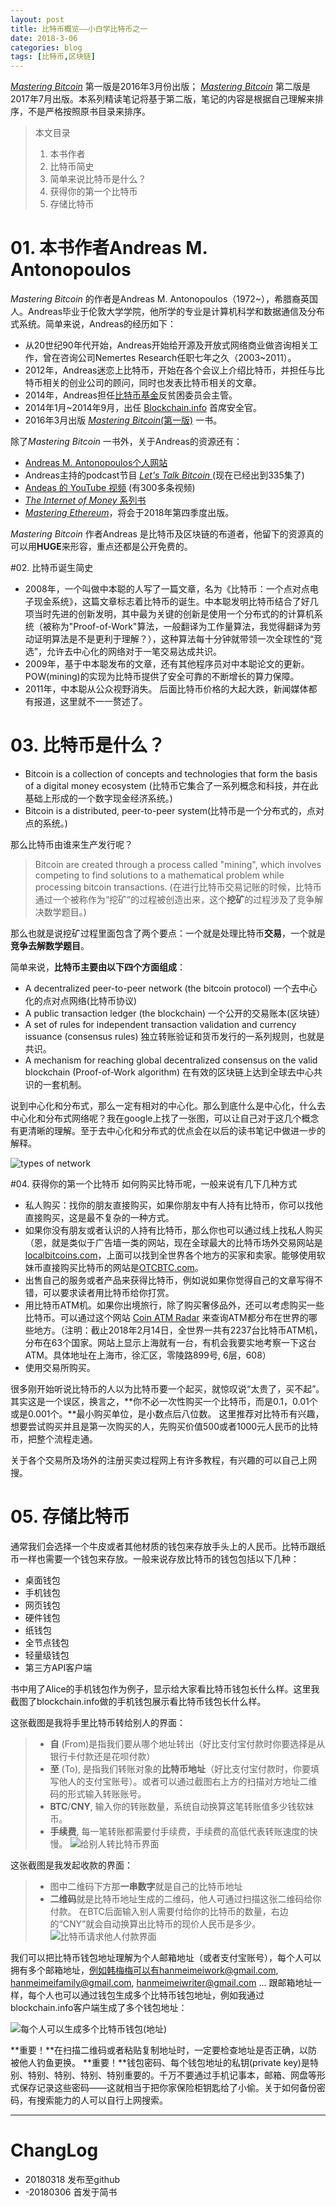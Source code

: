 ```yaml
---
layout: post
title: 比特币概览——小白学比特币之一
date: 2018-3-06
categories: blog
tags: [比特币,区块链]
---
```


 [*Mastering Bitcoin*](https://github.com/bitcoinbook/bitcoinbook/releases/tag/Edition1Print1) 第一版是2016年3月份出版； [*Mastering Bitcoin*](https://github.com/bitcoinbook/bitcoinbook) 第二版是2017年7月出版。本系列精读笔记将基于第二版，笔记的内容是根据自己理解来排序，不是严格按照原书目录来排序。

> 本文目录
> 01. 本书作者
> 02. 比特币简史
> 03. 简单来说比特币是什么？
> 04. 获得你的第一个比特币
> 05. 存储比特币

# 01. 本书作者Andreas M. Antonopoulos
*Mastering Bitcoin* 的作者是Andreas M. Antonopoulos（1972~），希腊裔英国人。Andreas毕业于伦敦大学学院，他所学的专业是计算机科学和数据通信及分布式系统。简单来说，Andreas的经历如下：

- 从20世纪90年代开始，Andreas开始给开源及开放式网络商业做咨询相关工作，曾在咨询公司Nemertes Research任职七年之久（2003~2011）。
- 2012年，Andreas迷恋上比特币，开始在各个会议上介绍比特币，并担任与比特币相关的创业公司的顾问，同时也发表比特币相关的文章。
- 2014年，Andreas担任[比特币基金](https://bitcoinfoundation.org/)反贫困委员会主管。
- 2014年1月~2014年9月，出任 [Blockchain.info](https://blockchain.info/) 首席安全官。
- 2016年3月出版 [*Mastering Bitcoin*(第一版)](https://github.com/bitcoinbook/bitcoinbook/releases/tag/Edition1Print1) 一书。

除了*Mastering Bitcoin* 一书外，关于Andreas的资源还有：
- [Andreas M. Antonopoulos个人网站](https://antonopoulos.com/)
- Andreas主持的podcast节目 [*Let's Talk Bitcoin*
](https://letstalkbitcoin.com/blog/category/episodes) (现在已经出到335集了)
- [Andeas 的 YouTube 视频](https://youtube.com/aantonop) (有300多条视频)
- [*The Internet of Money* 系列书](https://www.amazon.com/gp/bookseries/B075VG4NTN)
- [*Mastering Ethereum*](https://www.amazon.com/Mastering-Ethereum-Building-Smart-Contracts/dp/1491971940)，将会于2018年第四季度出版。

*Mastering Bitcoin* 作者Andreas 是比特币及区块链的布道者，他留下的资源真的可以用**HUGE**来形容，重点还都是公开免费的。

#02. 比特币诞生简史
- 2008年，一个叫做中本聪的人写了一篇文章，名为《比特币：一个点对点电子现金系统》，这篇文章标志着比特币的诞生。中本聪发明比特币结合了好几项当时先进的创新发明，其中最为关键的创新是使用一个分布式的的计算机系统（被称为"Proof-of-Work"算法，一般翻译为工作量算法，我觉得翻译为劳动证明算法是不是更利于理解？），这种算法每十分钟就带领一次全球性的“竞选”，允许去中心化的网络对于一笔交易达成共识。
- 2009年，基于中本聪发布的文章，还有其他程序员对中本聪论文的更新。POW(mining)的实现为比特币提供了安全可靠的不断增长的算力保障。
- 2011年，中本聪从公众视野消失。
后面比特币价格的大起大跌，新闻媒体都有报道，这里就不一一赘述了。

# 03. 比特币是什么？
- Bitcoin is a collection of concepts and technologies that form the basis of a digital money ecosystem (比特币它集合了一系列概念和科技，并在此基础上形成的一个数字现金经济系统。)
- Bitcoin is a distributed, peer-to-peer system(比特币是一个分布式的，点对点的系统。)

那么比特币由谁来生产发行呢？
> Bitcoin are created through a process called "mining", which involves competing to find solutions to a mathematical problem while processing bitcoin transactions. (在进行比特币交易记账的时候，比特币通过一个被称作为“挖矿”的过程被创造出来，这个**挖矿**的过程涉及了竞争解决数学题目。)

那么也就是说挖矿过程里面包含了两个要点：一个就是处理比特币**交易**，一个就是**竞争去解数学题目**。

简单来说，**比特币主要由以下四个方面组成**：
- A decentralized peer-to-peer network (the bitcoin protocol) 一个去中心化的点对点网络(比特币协议)  
- A public transaction ledger (the blockchain) 一个公开的交易账本(区块链）
- A set of rules for independent transaction validation and currency issuance (consensus rules) 独立转账验证和货币发行的一系列规则，也就是共识。
- A mechanism for reaching global decentralized consensus on the valid blockchain (Proof-of-Work algorithm) 在有效的区块链上达到全球去中心共识的一套机制。

说到中心化和分布式，那么一定有相对的中心化。那么到底什么是中心化，什么去中心化和分布式网络呢？我在google上找了一张图，可以让自己对于这几个概念有更清晰的理解。至于去中心化和分布式的优点会在以后的读书笔记中做进一步的解释。

![types of network](http://upload-images.jianshu.io/upload_images/147665-ce03fb8af0f408c7.png?imageMogr2/auto-orient/strip%7CimageView2/2/w/1240)


#04. 获得你的第一个比特币
如何购买比特币呢，一般来说有几下几种方式
- 私人购买：找你的朋友直接购买，如果你朋友中有人持有比特币，你可以找他直接购买，这是最不复杂的一种方式。
- 如果你没有朋友或者认识的人持有比特币，那么你也可以通过线上找私人购买（恩，就是类似于广告墙一类的网站，现在全球最大的比特币场外交易网站是[localbitcoins.com](https://localbitcoins.com/)，上面可以找到全世界各个地方的买家和卖家。能够使用软妹币直接购买比特币的网站是[OTCBTC.com](https://otcbtc.com/referrals/MENGJUNKWO)。
- 出售自己的服务或者产品来获得比特币，例如说如果你觉得自己的文章写得不错，可以要求读者用比特币给你打赏。
- 用比特币ATM机。如果你出境旅行，除了购买奢侈品外，还可以考虑购买一些比特币。可以通过这个网站
 [Coin ATM Radar](https://coinatmradar.com/) 来查询ATM都分布在世界的哪些地方。（注明：截止2018年2月14日，全世界一共有2237台比特币ATM机，分布在63个国家。网站上显示上海就有一台，有机会我要实地考察一下这台ATM。具体地址在上海市，徐汇区，零陵路899号, 6层，608）
- 使用交易所购买。

很多刚开始听说比特币的人以为比特币要一个起买，就惊叹说“太贵了，买不起”。其实这是一个误区，换言之，**你不必一次性购买一个比特币，而是0.1，0.01个或是0.001个。**最小购买单位，是小数点后八位数。 这里推荐对比特币有兴趣，想要尝试购买并且是第一次购买的人，先购买价值500或者1000元人民币的比特币，把整个流程走通。

关于各个交易所及场外的注册买卖过程网上有许多教程，有兴趣的可以自己上网搜。

# 05. 存储比特币
通常我们会选择一个牛皮或者其他材质的钱包来存放手头上的人民币。比特币跟纸币一样也需要一个钱包来存放。一般来说存放比特币的钱包包括以下几种：

- 桌面钱包
- 手机钱包
- 网页钱包
- 硬件钱包
- 纸钱包
- 全节点钱包
- 轻量级钱包
- 第三方API客户端

书中用了Alice的手机钱包作为例子，显示给大家看比特币钱包长什么样。这里我截图了blockchain.info做的手机钱包展示看比特币钱包长什么样。

这张截图是我将手里比特币转给别人的界面：
> - **自** (From)是指我们要从哪个地址转出（好比支付宝付款时你要选择是从银行卡付款还是花呗付款）
> - **至** (To), 是指我们转账对象的**比特币地址**（好比支付宝付款时，你要填写他人的支付宝账号）。或者可以通过截图右上方的扫描对方地址二维码的形式输入转账账号。
> - **BTC**/**CNY**, 输入你的转账数量，系统自动换算这笔转账值多少钱软妹币。
> - **手续费**, 每一笔转账都需要付手续费，手续费的高低代表转账速度的快慢。
![给别人转比特币界面](http://upload-images.jianshu.io/upload_images/147665-e7c10232ab98aeb4.png?imageMogr2/auto-orient/strip%7CimageView2/2/w/1240)


这张截图是我发起收款的界面：
> - 图中二维码下方那**一串数字**就是自己的比特币地址
> - **二维码**就是比特币地址生成的二维码，他人可通过扫描这张二维码给你付款。
> 在BTC后面输入别人需要付给你的比特币的数量，右边的“CNY”就会自动换算出比特币的现价人民币是多少。
![比特币请求他人付款界面](http://upload-images.jianshu.io/upload_images/147665-5b8f001b65e73ec4.jpeg?imageMogr2/auto-orient/strip%7CimageView2/2/w/1240)

我们可以把比特币钱包地址理解为个人邮箱地址（或者支付宝账号），每个人可以拥有多个邮箱地址，例如韩梅梅可以有hanmeimeiwork@gmail.com, hanmeimeifamily@gmail.com, hanmeimeiwriter@gmail.com ... 跟邮箱地址一样，每个人也可以通过钱包生成多个比特币钱包地址，例如我通过blockchain.info客户端生成了多个钱包地址：

![每个人可以生成多个比特币钱包(地址)](http://upload-images.jianshu.io/upload_images/147665-8b4e14aa9cf4e3ae.jpeg?imageMogr2/auto-orient/strip%7CimageView2/2/w/1240)


**重要！**在扫描二维码或者粘贴复制地址时，一定要检查地址是否正确，以防被他人钓鱼更换。
**重要！**钱包密码、每个钱包地址的私钥(private key)是特别、特别、特别、特别、特别重要的。千万不要通过手机记事本，邮箱、网盘等形式保存记录这些密码——这就相当于把你家保险柜钥匙给了小偷。关于如何备份密码，有搜索能力的人可以自行上网搜索。
***

# ChangLog
- 20180318 发布至github
- -20180306 首发于简书
